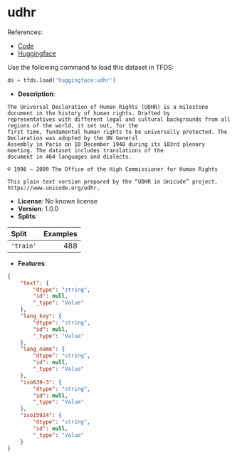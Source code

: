 # udhr

References:

*   [Code](https://github.com/huggingface/datasets/blob/master/datasets/udhr)
*   [Huggingface](https://huggingface.co/datasets/udhr)



Use the following command to load this dataset in TFDS:

```python
ds = tfds.load('huggingface:udhr')
```

*   **Description**:

```
The Universal Declaration of Human Rights (UDHR) is a milestone document in the history of human rights. Drafted by
representatives with different legal and cultural backgrounds from all regions of the world, it set out, for the
first time, fundamental human rights to be universally protected. The Declaration was adopted by the UN General
Assembly in Paris on 10 December 1948 during its 183rd plenary meeting. The dataset includes translations of the
document in 464 languages and dialects.

© 1996 – 2009 The Office of the High Commissioner for Human Rights

This plain text version prepared by the “UDHR in Unicode” project, https://www.unicode.org/udhr.
```

*   **License**: No known license
*   **Version**: 1.0.0
*   **Splits**:

Split  | Examples
:----- | -------:
`'train'` | 488

*   **Features**:

```json
{
    "text": {
        "dtype": "string",
        "id": null,
        "_type": "Value"
    },
    "lang_key": {
        "dtype": "string",
        "id": null,
        "_type": "Value"
    },
    "lang_name": {
        "dtype": "string",
        "id": null,
        "_type": "Value"
    },
    "iso639-3": {
        "dtype": "string",
        "id": null,
        "_type": "Value"
    },
    "iso15924": {
        "dtype": "string",
        "id": null,
        "_type": "Value"
    }
}
```


